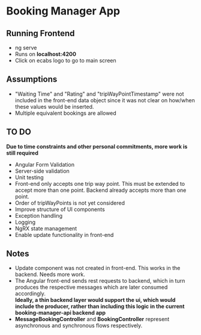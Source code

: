 
# Booking Manager App

## Running Frontend
- ng serve
- Runs on **localhost:4200**
- Click on ecabs logo to go to main screen

## Assumptions
- "Waiting Time" and "Rating" and "tripWayPointTimestamp" were not included in the front-end data object since it was not clear on how/when these values would be inserted.
- Multiple equivalent bookings are allowed

## TO DO
**Due to time constraints and other personal commitments, more work is still required**
- Angular Form Validation
- Server-side validation
- Unit testing
- Front-end only accepts one trip way point.  This must be extended to accept more than one point.  Backend already accepts more than one point.
- Order of tripWayPoints is not yet  considered
- Improve structure of UI components
- Exception handling
- Logging
- NgRX state management
- Enable update functionality in front-end

## Notes
- Update component was not created in front-end.  This works in the backend.  Needs more work.
- The Angular front-end sends rest requests to backend, which in turn produces the respective messages which are later consumed accordingly.  
  **Ideally, a thin backend layer would support the ui, which would include the producer, rather than including this logic in the current booking-manager-api backend app**
- **MessageBookingController** and **BookingController** represent asynchronous and synchronous flows respectively.
